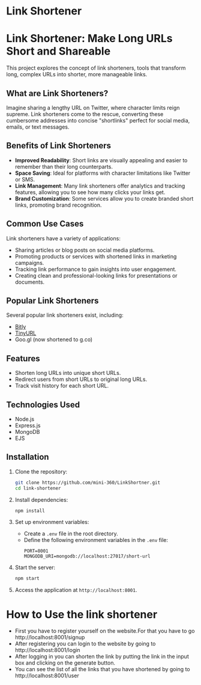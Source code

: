 # Link Shortener
# Link Shortener: Make Long URLs Short and Shareable

This project explores the concept of link shorteners, tools that transform long, complex URLs into shorter, more manageable links.

## What are Link Shorteners?

Imagine sharing a lengthy URL on Twitter, where character limits reign supreme. Link shorteners come to the rescue, converting these cumbersome addresses into concise "shortlinks" perfect for social media, emails, or text messages.

## Benefits of Link Shorteners

- **Improved Readability**: Short links are visually appealing and easier to remember than their long counterparts.
- **Space Saving**: Ideal for platforms with character limitations like Twitter or SMS.
- **Link Management**: Many link shorteners offer analytics and tracking features, allowing you to see how many clicks your links get.
- **Brand Customization**: Some services allow you to create branded short links, promoting brand recognition.

## Common Use Cases

Link shorteners have a variety of applications:

- Sharing articles or blog posts on social media platforms.
- Promoting products or services with shortened links in marketing campaigns.
- Tracking link performance to gain insights into user engagement.
- Creating clean and professional-looking links for presentations or documents.

## Popular Link Shorteners

Several popular link shorteners exist, including:

- [Bitly](https://bitly.com)
- [TinyURL](https://tinyurl.com)
- Goo.gl (now shortened to g.co)

## Features

- Shorten long URLs into unique short URLs.
- Redirect users from short URLs to original long URLs.
- Track visit history for each short URL.

## Technologies Used

- Node.js
- Express.js
- MongoDB
- EJS

## Installation

1. Clone the repository:

   ```bash
   git clone https://github.com/mini-360/LinkShortner.git
   cd link-shortener
   ```
2. Install dependencies:
   ```bash
   npm install
   ```
3. Set up environment variables:
    - Create a `.env` file in the root directory.
    - Define the following environment variables in the `.env` file:
      ```
      PORT=8001
      MONGODB_URI=mongodb://localhost:27017/short-url
      ```
4. Start the server:
    ```bash
    npm start
    ```
5. Access the application at `http://localhost:8001`.

# How to Use the link shortener
- First you have to register yourself on the website.For that you have to go http://localhost:8001/signup
- After registering you can login to the website by going to http://localhost:8001/login
- After logging in you can shorten the link by putting the link in the input box and clicking on the generate button.
- You can see the list of all the links that you have shortened by  going to http://localhost:8001/user
   

